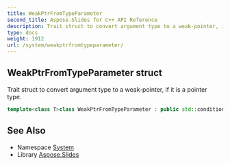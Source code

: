 ```yaml
---
title: WeakPtrFromTypeParameter
second_title: Aspose.Slides for C++ API Reference
description: Trait struct to convert argument type to a weak-pointer, if it is a pointer type.
type: docs
weight: 1912
url: /system/weakptrfromtypeparameter/
---
```

## WeakPtrFromTypeParameter struct


Trait struct to convert argument type to a weak-pointer, if it is a pointer type.

```cpp
template<class T>class WeakPtrFromTypeParameter : public std::conditional<IsSmartPtr<T>::value, WeakPtr<RemoveShared<T>::type>, T>
```

## See Also

* Namespace [System](../)
* Library [Aspose.Slides](../../)